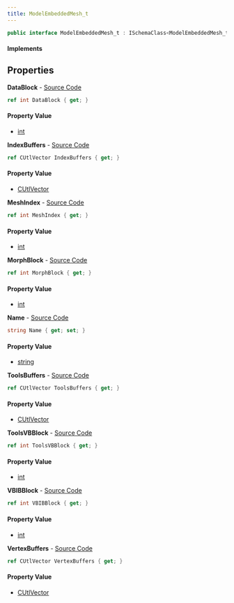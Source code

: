 ```yaml
---
title: ModelEmbeddedMesh_t
---
```


```csharp
public interface ModelEmbeddedMesh_t : ISchemaClass<ModelEmbeddedMesh_t>, ISchemaField, ISchemaClass, INativeHandle
```

#### Implements

## Properties

**DataBlock** - [Source Code](https://github.com/swiftly-solution/swiftlys2/blob/main/managed/src/SwiftlyS2.Generated/Schemas/Interfaces/ModelEmbeddedMesh_t.cs#L20)

```csharp
ref int DataBlock { get; }
```

#### Property Value

- [int](https://learn.microsoft.com/dotnet/api/system.int32)

**IndexBuffers** - [Source Code](https://github.com/swiftly-solution/swiftlys2/blob/main/managed/src/SwiftlyS2.Generated/Schemas/Interfaces/ModelEmbeddedMesh_t.cs#L28)

```csharp
ref CUtlVector IndexBuffers { get; }
```

#### Property Value

- [CUtlVector](/docs/api/shared/natives/cutlvector)

**MeshIndex** - [Source Code](https://github.com/swiftly-solution/swiftlys2/blob/main/managed/src/SwiftlyS2.Generated/Schemas/Interfaces/ModelEmbeddedMesh_t.cs#L18)

```csharp
ref int MeshIndex { get; }
```

#### Property Value

- [int](https://learn.microsoft.com/dotnet/api/system.int32)

**MorphBlock** - [Source Code](https://github.com/swiftly-solution/swiftlys2/blob/main/managed/src/SwiftlyS2.Generated/Schemas/Interfaces/ModelEmbeddedMesh_t.cs#L22)

```csharp
ref int MorphBlock { get; }
```

#### Property Value

- [int](https://learn.microsoft.com/dotnet/api/system.int32)

**Name** - [Source Code](https://github.com/swiftly-solution/swiftlys2/blob/main/managed/src/SwiftlyS2.Generated/Schemas/Interfaces/ModelEmbeddedMesh_t.cs#L16)

```csharp
string Name { get; set; }
```

#### Property Value

- [string](https://learn.microsoft.com/dotnet/api/system.string)

**ToolsBuffers** - [Source Code](https://github.com/swiftly-solution/swiftlys2/blob/main/managed/src/SwiftlyS2.Generated/Schemas/Interfaces/ModelEmbeddedMesh_t.cs#L31)

```csharp
ref CUtlVector ToolsBuffers { get; }
```

#### Property Value

- [CUtlVector](/docs/api/shared/natives/cutlvector)

**ToolsVBBlock** - [Source Code](https://github.com/swiftly-solution/swiftlys2/blob/main/managed/src/SwiftlyS2.Generated/Schemas/Interfaces/ModelEmbeddedMesh_t.cs#L35)

```csharp
ref int ToolsVBBlock { get; }
```

#### Property Value

- [int](https://learn.microsoft.com/dotnet/api/system.int32)

**VBIBBlock** - [Source Code](https://github.com/swiftly-solution/swiftlys2/blob/main/managed/src/SwiftlyS2.Generated/Schemas/Interfaces/ModelEmbeddedMesh_t.cs#L33)

```csharp
ref int VBIBBlock { get; }
```

#### Property Value

- [int](https://learn.microsoft.com/dotnet/api/system.int32)

**VertexBuffers** - [Source Code](https://github.com/swiftly-solution/swiftlys2/blob/main/managed/src/SwiftlyS2.Generated/Schemas/Interfaces/ModelEmbeddedMesh_t.cs#L25)

```csharp
ref CUtlVector VertexBuffers { get; }
```

#### Property Value

- [CUtlVector](/docs/api/shared/natives/cutlvector)

